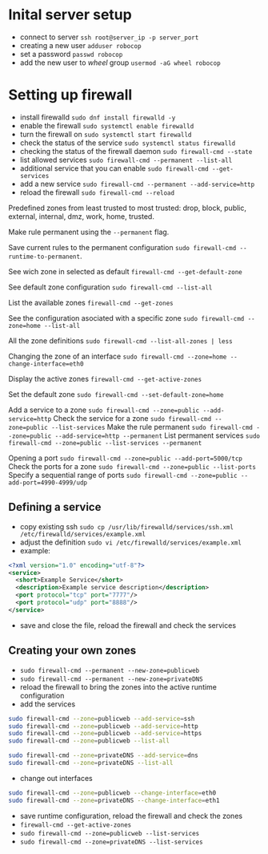 # Inital server setup 

* connect to server `ssh root@server_ip -p server_port`
* creating a new user `adduser robocop`
* set a password `passwd robocop`
* add the new user to *wheel* group `usermod -aG wheel robocop`

# Setting up firewall

* install firewalld `sudo dnf install firewalld -y`
* enable the firewall `sudo systemctl enable firewalld`
* turn the firewall on `sudo systemctl start firewalld`
* check the status of the service `sudo systemctl status firewalld`
* checking the status of the firewall daemon `sudo firewall-cmd --state`
* list allowed services `sudo firewall-cmd --permanent --list-all`
* additional service that you can enable `sudo firewall-cmd --get-services`
* add a new service `sudo firewall-cmd --permanent --add-service=http`
* reload the firewall `sudo firewall-cmd --reload`
  
Predefined zones from least trusted to most trusted: drop, block, public, external, internal, dmz, work, home, trusted.

Make rule permanent using the `--permanent` flag.

Save current rules to the permanent configuration `sudo firewall-cmd --runtime-to-permanent`.

See wich zone in selected as default `firewall-cmd --get-default-zone`

See default zone configuration `sudo firewall-cmd --list-all`

List the available zones `firewall-cmd --get-zones`

See the configuration asociated with a specific zone `sudo firewall-cmd --zone=home --list-all`

All the zone definitions `sudo firewall-cmd --list-all-zones | less`

Changing the zone of an interface `sudo firewall-cmd --zone=home --change-interface=eth0`

Display the active zones `firewall-cmd --get-active-zones`

Set the default zone `sudo firewall-cmd --set-default-zone=home`

Add a service to a zone `sudo firewall-cmd --zone=public --add-service=http`
Check the service for a zone `sudo firewall-cmd --zone=public --list-services`
Make the rule permanent `sudo firewall-cmd --zone=public --add-service=http --permanent`
List permanent services `sudo firewall-cmd --zone=public --list-services --permanent`

Opening a port `sudo firewall-cmd --zone=public --add-port=5000/tcp`
Check the ports for a zone `sudo firewall-cmd --zone=public --list-ports`
Specify a sequential range of ports `sudo firewall-cmd --zone=public --add-port=4990-4999/udp`

## Defining a service 

* copy existing ssh `sudo cp /usr/lib/firewalld/services/ssh.xml /etc/firewalld/services/example.xml`
* adjust the definition `sudo vi /etc/firewalld/services/example.xml`
* example:

```xml
<?xml version="1.0" encoding="utf-8"?>
<service>
  <short>Example Service</short>
  <description>Example service description</description>
  <port protocol="tcp" port="7777"/>
  <port protocol="udp" port="8888"/>
</service>
```

* save and close the file, reload the firewall and check the services

## Creating your own zones

* `sudo firewall-cmd --permanent --new-zone=publicweb`
* `sudo firewall-cmd --permanent --new-zone=privateDNS`
* reload the firewall to bring the zones into the active runtime configuration
* add the services 
  
 ```bash
sudo firewall-cmd --zone=publicweb --add-service=ssh
sudo firewall-cmd --zone=publicweb --add-service=http
sudo firewall-cmd --zone=publicweb --add-service=https
sudo firewall-cmd --zone=publicweb --list-all
 ```

```bash
sudo firewall-cmd --zone=privateDNS --add-service=dns
sudo firewall-cmd --zone=privateDNS --list-all
```

* change out interfaces
```bash
sudo firewall-cmd --zone=publicweb --change-interface=eth0
sudo firewall-cmd --zone=privateDNS --change-interface=eth1
```
* save runtime configuration, reload the firewall and check the zones
* `firewall-cmd --get-active-zones`
* `sudo firewall-cmd --zone=publicweb --list-services`
* `sudo firewall-cmd --zone=privateDNS --list-services`